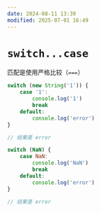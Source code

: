 ```yaml
---
date: 2024-08-11 13:39
modified: 2025-07-01 16:49
---
```


# `switch...case`

匹配是使用严格比较（`===`）

```js
switch (new String('1')) {
	case '1':
		console.log('1')
		break
	default:
		console.log('error')
}

// 结果是 error
```

```js
switch (NaN) {
	case NaN:
		console.log('NaN')
		break
	default:
		console.log('error')
}

// 结果是 error
```